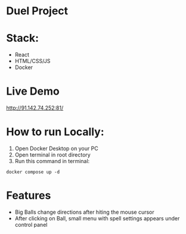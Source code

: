 # Duel Project

# Stack:
- React 
- HTML/CSS/JS
- Docker

# Live Demo
http://91.142.74.252:81/

# How to run Locally:
1) Open Docker Desktop on your PC
2) Open terminal in root directory
3) Run this command in terminal:
```angular2html
docker compose up -d
```

# Features

- Big Balls change directions after hiting the mouse cursor
- After clicking on Ball, small menu with spell settings appears under control panel